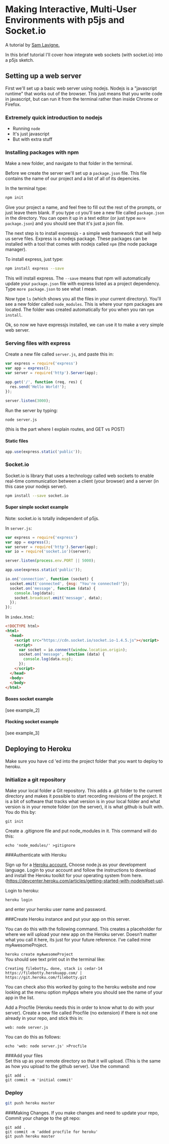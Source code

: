 # Making Interactive, Multi-User Environments with p5js and Socket.io
A tutorial by [Sam Lavigne.](https://github.com/antiboredom/)

In this brief tutorial I'll cover how integrate web sockets (with socket.io) into a p5js sketch.

## Setting up a web server

First we'll set up a basic web server using nodejs. Nodejs is a "javascript runtime" that works out of the browser. This just means that you write code in javascript, but can run it from the terminal rather than inside Chrome or Firefox.

### Extremely quick introduction to nodejs

- Running `node`
- It's just javascript
- But with extra stuff

### Installing packages with npm

Make a new folder, and navigate to that folder in the terminal.

Before we create the server we'll set up a `package.json` file. This file contains the name of our project and a list of all of its depencies.

In the terminal type:

```bash
npm init
```

Give your project a name, and feel free to fill out the rest of the prompts, or just leave them blank. If you type `cd` you'll see a new file called `package.json` in the directory. You can open it up in a text editor (or just type `more package.json`) and you should see that it's just a json file.

The next step is to install expressjs - a simple web framework that will help us serve files. Express is a nodejs package. These packages can be installed with a tool that comes with nodejs called `npm` (the node package manager).

To install express, just type:

```bash
npm install express --save
```

This will install express. The `--save` means that npm will automatically update your `package.json` file with express listed as a project dependency. Type `more package.json` to see what I mean.

Now type `ls` (which shows you all the files in your current directory). You'll see a new folder called `node_modules`. This is where your npm packages are located. The folder was created automatically for you when you ran `npm install`.

Ok, so now we have expressjs installed, we can use it to make a very simple web server.

### Serving files with express

Create a new file called `server.js`, and paste this in:

```javascript
var express = require('express')
var app = express();
var server = require('http').Server(app);

app.get('/', function (req, res) {
  res.send('Hello World!');
});

server.listen(3000);
```

Run the server by typing:

```bash
node server.js
```

(this is the part where I explain routes, and GET vs POST)

#### Static files

```javascript
app.use(express.static('public'));
```

### Socket.io

Socket.io is library that uses a technology called web sockets to enable real-time communication between a client (your browser) and a server (in this case your nodejs server).

```bash
npm install --save socket.io
```

#### Super simple socket example
Note: socket.io is totally independent of p5js.

In `server.js`:

```javascript
var express = require('express')
var app = express();
var server = require('http').Server(app);
var io = require('socket.io')(server);

server.listen(process.env.PORT || 5000);

app.use(express.static('public'));

io.on('connection', function (socket) {
  socket.emit('connected', {msg: "You're connected!"});
  socket.on('message', function (data) {
    console.log(data);
    socket.broadcast.emit('message', data);
  });
});
```

In `index.html`:

```html
<!DOCTYPE html>
<html>
  <head>
    <script src="https://cdn.socket.io/socket.io-1.4.5.js"></script>
    <script>
      var socket = io.connect(window.location.origin);
      socket.on('message', function (data) {
        console.log(data.msg);
      });
    </script>
  </head>
  <body>
  </body>
</html>
```

#### Boxes socket example
[see example_2]

#### Flocking socket example
[see example_3]

## Deploying to Heroku

Make sure you have cd 'ed into the project folder that you want to deploy to heroku. 
### Initialize a git repository

Make your local folder a Git repository. This adds a .git folder to the current directory and makes it possible to start recording revisions of the project. It is a bit of software that tracks what version is in your local folder and what version is in your remote folder (on the server), it is what github is built with. You do this by:

```
git init
```

Create a .gitignore file and put node_modules in it. This command will do this:

```
echo 'node_modules/' >gitignore
```


###Authenticate with Heroku

Sign up for a [Heroku account.](https://signup.heroku.com/www-header) Choose node.js as your development language. Login to your account and follow the instructions to download and install the Heroku toolkit for your operating system from here. (https://devcenter.heroku.com/articles/getting-started-with-nodejs#set-up).  
 
Login to heroku:  

```
heroku login
```

and enter your heroku user name and password. 

###Create Heroku instance and put your app on this server.

You can do this with the following command. This creates a placeholder for where we will upload your new app on the Heroku server. Doesn’t matter what you call it here, its just for your future reference. I’ve called mine myAwesomeProject.

```heroku create myAwesomeProject```   
You should see text print out in the terminal like:    
```
Creating filebotty… done, stack is cedar-14
https://filebotty.herokuapp.com/ | https://git.heroku.com/filebotty.git
```

You can check also this worked by going to the heroku website and now looking at the menu option myApps where you should see the name of your app in the list.  

Add a Procfile (Heroku needs this in order to know what to do with your server). Create a new file called Procfile (no extension) if there is not one already in your repo, and stick this in:

```
web: node server.js
```
You can do this as follows:
```
echo 'web: node server.js' >Procfile
```

###Add your files  
Set this up as your remote directory so that it will upload.  (This is the same as how you upload to the github server). Use the command:
```
git add .
git commit -m 'initial commit'
```
### Deploy

```bash
git push heroku master
```

###Making Changes. 
If you make changes and need to update your repo, Commit your change to the git repo:

```
git add .
git commit -m 'added procfile for heroku'
git push heroku master
```



